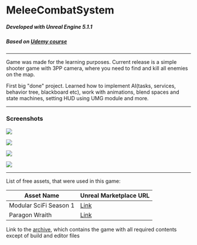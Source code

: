 # MeleeCombatSystem

##### Developed with Unreal Engine 5.1.1

##### Based on [Udemy course](https://www.udemy.com/course/unrealcourse/ "Udemy course")

---
Game was made for the learning purposes. Current release is a simple shooter game with 3PP camera, where you need to find and kill all enemies on the map. 

First big "done" project. Learned how to implement AI(tasks, services, behavior tree, blackboard etc), work with animations, blend spaces and state machines, setting HUD using UMG module and more.

---
### Screenshots
![](https://i.imgur.com/NNY9d9P.jpg)

![](https://i.imgur.com/xI8gr8S.jpg)

![](https://i.imgur.com/RsvetG4.jpg)

![](https://i.imgur.com/Ym0NJqi.jpg)

----
List of free assets, that were used in this game:

| Asset Name                                  | Unreal Marketplace URL                                                                                     |
|---------------------------------------------|------------------------------------------------------------------------------------------------------------|
| Modular SciFi Season 1                      | [Link](https://www.unrealengine.com/marketplace/en-US/product/modular-scifi-season-1-starter-bundle)       |
| Paragon Wraith                              | [Link](https://www.unrealengine.com/marketplace/en-US/product/paragon-wraith)                              |



Link to the [archive](https://drive.google.com/file/d/1tj6taCTLud8nl9tGEbndw3QqAagjHPb8/view?usp=sharing), which contains the game with all required contents except of build and editor files

